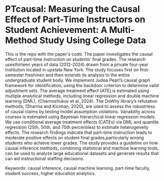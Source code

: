 # PTcausal: Measuring the Causal Effect of Part-Time Instructors on Student Achievement: A Multi-Method Study Using College Data

This is the repo with the paper's code. The paper investigates the causal effect of part-time instruction on students’ final grades. The research usesthirteen years of data (2012-2024) drawn from a private four-year institution located in upstate New York. The study focuses first on first-semester freshmen and then extends its analysis to the entire undergraduate student body. We implement Judea Pearl’s causal graph framework for identification, using the backdoor criterion to determine valid adjustment sets. The average treatment effect (ATE) is estimated using multiple analytical methods, including linear regression and double machine learning (DML), (Chernozhukov et al.,2024). The DoWhy library’s refutation methods, (Sharma and Kiciman, 2020), are used to assess the robustness of causal claims by testing model assumption violations. Variability across courses is estimated using Bayesian hierarchical linear regression models. We use conditional average treatment effects (CATEs) via DML and quantile regression (25th, 50th, and 75th percentiles) to estimate heterogeneity effects. The research findings indicate that part-time instruction leads to moderate positive effects on student final grades,particularly among students who achieve lower grades. The study provides a guideline on how causal inference methods, combining statistical and machine learning tools, can be used to analyze large educational datasets and generate results that can aid instructional staffing decisions.

Keywords: causal inference, causal machine learning, part-time faculty, student success, higher education analytics.


